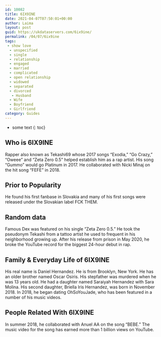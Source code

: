 ```yaml
---
id: 10082
title: 6IX9INE
date: 2021-04-07T07:50:01+00:00
author: Laima
layout: post
guid: https://ukdataservers.com/6ix9ine/
permalink: /04/07/6ix9ine
tags:
 - show love
  - unspecified
  - single
  - relationship
  - engaged
  - married
  - complicated
  - open relationship
  - widowed
  - separated
  - divorced
   - Husband
  - Wife
  - Boyfriend
  - Girlfriend
category: Guides
---
```


* some text
{: toc}


## Who is 6IX9INE
                  
                  
                  
Rapper also known as Tekashi69 whose 2017 songs &#8220;Exodia,&#8221; &#8220;Go Crazy,&#8221; &#8220;Oweee&#8221; and &#8220;Zeta Zero 0.5&#8221; helped establish him as a rap artist. His song &#8220;Gummo&#8221; would go Platinum in 2017. He collaborated with Nicki Minaj on the hit song &#8220;FEFE&#8221; in 2018.
                  
              
            
              
            
                
                
                
## Prior to Popularity
                  
                  
                  
He found his first fanbase in Slovakia and many of his first songs were released under the Slovakian label FCK THEM. 
                  
              
            
              
            
                
                
                
## Random data
                  
                  
                  
Famous Dex was featured on his single &#8220;Zeta Zero 0.5.&#8221; He took the pseudonym Tekashi from a tattoo artist he used to frequent in his neighborhood growing up. After his release from prison in May 2020, he broke the YouTube record for the biggest 24-hour debut in rap. 
                  
              
            
              
            
                
                
                
## Family & Everyday Life of 6IX9INE
                  
                  
                  
His real name is Daniel Hernandez. He is from Brooklyn, New York. He has an older brother named Oscar Osiris. His stepfather was murdered when he was 13 years old. He had a daughter named Saraiyah Hernandez with Sara Molina. His second daughter, Briella Iris Hernandez, was born in November 2018. In 2018, he began dating OhSoYouJade, who has been featured in a number of his music videos.  
                  
              
            
              
            
                
                
                
## People Related With 6IX9INE
                  
                  
                  
In summer 2018, he collaborated with Anuel AA on the song &#8220;BEBE.&#8221; The music video for the song has earned more than 1 billion views on YouTube. 
                  
              
            
              
            
                
              
            
              
              
            
            
              
            
          
          
          
